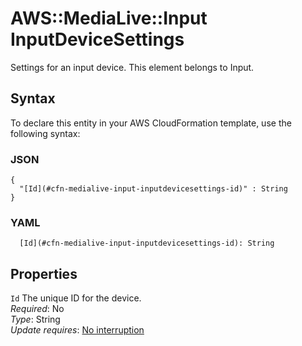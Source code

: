 # AWS::MediaLive::Input InputDeviceSettings<a name="aws-properties-medialive-input-inputdevicesettings"></a>

Settings for an input device\. This element belongs to Input\.

## Syntax<a name="aws-properties-medialive-input-inputdevicesettings-syntax"></a>

To declare this entity in your AWS CloudFormation template, use the following syntax:

### JSON<a name="aws-properties-medialive-input-inputdevicesettings-syntax.json"></a>

```
{
  "[Id](#cfn-medialive-input-inputdevicesettings-id)" : String
}
```

### YAML<a name="aws-properties-medialive-input-inputdevicesettings-syntax.yaml"></a>

```
  [Id](#cfn-medialive-input-inputdevicesettings-id): String
```

## Properties<a name="aws-properties-medialive-input-inputdevicesettings-properties"></a>

`Id`  <a name="cfn-medialive-input-inputdevicesettings-id"></a>
The unique ID for the device\.  
*Required*: No  
*Type*: String  
*Update requires*: [No interruption](https://docs.aws.amazon.com/AWSCloudFormation/latest/UserGuide/using-cfn-updating-stacks-update-behaviors.html#update-no-interrupt)